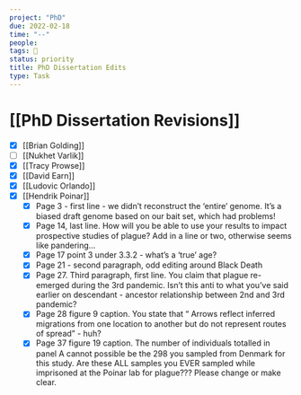 ```yaml
---
project: "PhD"
due: 2022-02-18
time: "--"
people:
tags: 📝
status: priority
title: PhD Dissertation Edits
type: Task
---
```


# [[PhD Dissertation Revisions]]

- [x] [[Brian Golding]]
- [ ] [[Nukhet Varlik]]
- [x] [[Tracy Prowse]]
- [x] [[David Earn]]
- [x] [[Ludovic Orlando]]
- [x] [[Hendrik Poinar]]
	- [x] Page 3 - first line - we didn’t reconstruct the ‘entire’ genome. It’s a biased draft genome based on our bait set, which had problems!
	- [x] Page 14, last line. How will you be able to use your results to impact prospective studies of plague? Add in a line or two, otherwise seems like pandering…
	- [x] Page 17 point 3 under 3.3.2 - what’s a ‘true’ age?
	- [x] Page 21 - second paragraph, odd editing around Black Death
	- [x] Page 27. Third paragraph, first line. You claim that plague re-emerged during the 3rd pandemic. Isn’t this anti to what you’ve said earlier on descendant - ancestor relationship between 2nd and 3rd pandemic?
	- [x] Page 28 figure 9 caption. You state that “ Arrows reflect inferred migrations from one location to another but do not represent routes of spread” - huh?
	- [x] Page 37 figure 19 caption. The number of individuals totalled in panel A cannot possible be the 298 you sampled from Denmark for this study. Are these ALL samples you EVER sampled while imprisoned at the Poinar lab for plague??? Please change or make clear.